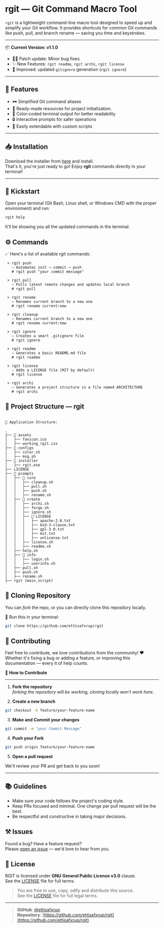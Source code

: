 # rgit — Git Command Macro Tool

`rgit` is a lightweight command-line macro tool designed to speed up and simplify your Git workflow. It provides shortcuts for common Git commands like push, pull, and branch rename — saving you time and keystrokes.

---

📦 **Current Version: v1.1.0**

- 🤷‍♀️ Patch update: Minor bug fixes
- ✨ New Features: `rgit readme`, `rgit archi`, `rgit license`
- 🔄 Improved: updated `gitignore` generation (`rgit ignore`)

---

## 🦋 Features

- 🕶 Simplified Git command aliases
- 🎒 Ready-made resources for project initialization.
- 🎨 Color‑coded terminal output for better readability
- 🔒 Interactive prompts for safer operations
- 🔧 Easily extendable with custom scripts

---

## 📥 Installation

Download the installer from <a href="https://github.com/ettisafxrup/rgit/blob/main/installer/rgit.exe" download>here</a> and install.  
That's it, you're just ready to go! Enjoy <b>rgit</b> commands directly in your terminal!

---

## 🚀 Kickstart

Open your terminal (Git Bash, Linux shell, or Windows CMD with the proper environment) and run:

```bash
rgit help
```

It'll be showing you all the updated commands in the terminal.

## ⚙ Commands

✅ Here's a list of available rgit commands:

```text
 > rgit push
   — Automates init → commit → push
   # rgit push "your commit message"

 > rgit pull
   — Pulls latest remote changes and updates local branch
   # rgit pull

 > rgit rename
   — Renames current branch to a new one
   # rgit rename current:new

 > rgit cleanup
   — Renames current branch to a new one
   # rgit rename current:new

 > rgit ignore
   — Creates a smart .gitignore file
   # rgit ignore

 > rgit readme
   — Generates a basic README.md file
   # rgit readme

 > rgit license
   — Adds a LICENSE file (MIT by default)
   # rgit license

 > rgit archi
   — Generates a project structure in a file named ARCHITECTURE
   # rgit archi

```

## 📁 Project Structure — rgit

```text

📁 Application Structure:

.
├── 📂 assets
│   ├── favicon.ico
│   ├── working_rgit.iss
├── 📂 configs
│   ├── color.sh
│   ├── msg.sh
├── 📂 installer
│   ├── rgit.exe
├── LICENSE
├── 📂 prompts
│   ├── 📂 core
│   │   ├── cleanup.sh
│   │   ├── pull.sh
│   │   ├── push.sh
│   │   ├── rename.sh
│   ├── 📂 create
│   │   ├── archi.sh
│   │   ├── forge.sh
│   │   ├── ignore.sh
│   │   ├── 📂 LICENSE
│   │   │   ├── apache-2.0.txt
│   │   │   ├── bsd-3-clause.txt
│   │   │   ├── gpl-3.0.txt
│   │   │   ├── mit.txt
│   │   │   ├── unlicense.txt
│   │   ├── license.sh
│   │   ├── readme.sh
│   ├── help.sh
│   ├── 📂 info
│   │   ├── login.sh
│   │   ├── userinfo.sh
│   ├── pull.sh
│   ├── push.sh
│   ├── rename.sh
├── rgit (main_script)

```

## 🌸 Cloning Repository

You can _fork_ the repo, or you can directly clone this repository locally.

🔧 Run this in your terminal:

```bash
git clone https://github.com/ettisafxrup/rgit
```

## 🤝 Contributing

Feel free to contribute, we love contributions from the community! ❤  
Whether it's fixing a bug or adding a feature, or improving this documentation — every it of help counts.

🤔 **How to Contribute**

---

1. **Fork the repository**  
   _forking the repository will be working, cloning locally won't work here._

2. **Create a new branch**

```bash
git checkout -b feature/your-feature-name
```

3. **Make and Commit your changes**

```bash
git commit -m "your Commit Message"
```

4. **Push your Fork**

```bash
git push origin feature/your-feature-name
```

5. **Open a pull request**

We'll review your PR and get back to you soon!

---

## 📚 Guidelines

- Make sure your code follows the project's coding style.
- Keep PRs focused and minimal. One change per pull request will be the best.
- Be respectful and constructive in taking major decisions.

## ⚒ Issues

Found a bug? Have a feature request?  
Please <a href="https://github.com/ettisafxrup/rgit/issues/new" target="_blank">open an issue</a> — we'd love to hear from you.

## 📄 License

RGIT is licensed under **GNU General Public License v3.0** clause.  
See the [LICENSE](./LICENSE) file for full terms.

> You are free to use, copy, odify and distribute this source.  
> See the [LICENSE](./LICENSE) file for full legal terms.

---

> **GitHub**: [@ettisafxrup](https://github.com/ettisafxrup)  
> **Repository**: [https://github.com/ettisafxrup/rgit](https://github.com/ettisafxrup/rgit)

